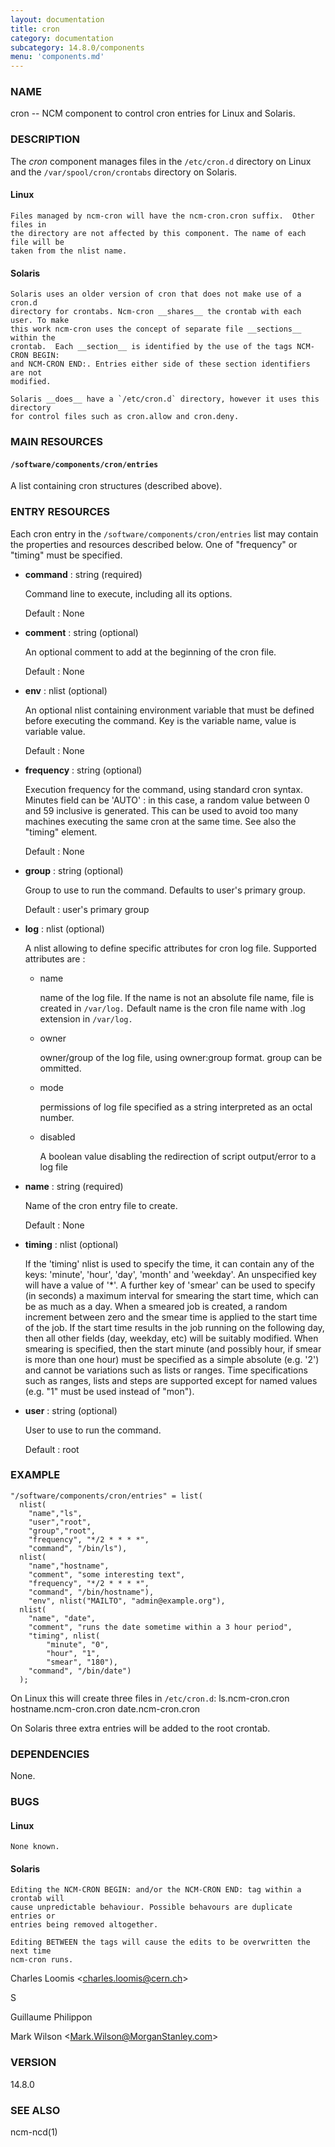 ```yaml
---
layout: documentation
title: cron
category: documentation
subcategory: 14.8.0/components
menu: 'components.md'
---
```

### NAME

cron -- NCM component to control cron entries for Linux and Solaris.

### DESCRIPTION

The _cron_ component manages files in the `/etc/cron.d` directory on Linux
and the `/var/spool/cron/crontabs` directory on Solaris.

#### Linux

    Files managed by ncm-cron will have the ncm-cron.cron suffix.  Other files in
    the directory are not affected by this component. The name of each file will be
    taken from the nlist name.

#### Solaris

    Solaris uses an older version of cron that does not make use of a cron.d
    directory for crontabs. Ncm-cron __shares__ the crontab with each user. To make
    this work ncm-cron uses the concept of separate file __sections__ within the
    crontab.  Each __section__ is identified by the use of the tags NCM-CRON BEGIN:
    and NCM-CRON END:. Entries either side of these section identifiers are not
    modified.

    Solaris __does__ have a `/etc/cron.d` directory, however it uses this directory
    for control files such as cron.allow and cron.deny.

### MAIN RESOURCES

#### `/software/components/cron/entries`

A list containing cron structures (described above).

### ENTRY RESOURCES

Each cron entry in the `/software/components/cron/entries` list may
contain the properties and resources described below. One of "frequency"
or "timing" must be specified.

- __command__ : string (required)

    Command line to execute, including all its options.

    Default : None

- __comment__ : string (optional)

    An optional comment to add at the beginning of the cron file.

    Default : None

- __env__ : nlist (optional)

    An optional nlist containing environment variable that must be
    defined before executing the command. Key is
    the variable name, value is variable value.

    Default : None

- __frequency__ : string (optional)

    Execution frequency for the command, using standard cron syntax.
    Minutes field can be 'AUTO' : in this case,
    a random value between 0 and 59 inclusive is generated.
    This can be used to avoid too many machines executing the same
    cron at the same time. See also the "timing" element.

    Default : None

- __group__ : string (optional)

    Group to use to run the command. Defaults to user's primary group.

    Default : user's primary group

- __log__ : nlist (optional)

    A nlist allowing to define specific attributes for cron log file.
    Supported attributes are :

    - name

        name of the log file. If the name is not an absolute file name, file is created in `/var/log.`
        Default name is the cron file name with .log extension in `/var/log.`

    - owner

        owner/group of the log file, using owner:group format. group can be ommitted.

    - mode

        permissions of log file specified as a string interpreted as an octal number.

    - disabled

        A boolean value disabling the redirection of script output/error to a log file

- __name__ : string (required)

    Name of the cron entry file to create.

    Default : None

- __timing__ : nlist (optional)

    If the 'timing' nlist is used to specify the time, it can contain any of the
    keys: 'minute', 'hour', 'day', 'month' and 'weekday'. An unspecified key will
    have a value of '\*'. A further key of 'smear' can be used to specify (in
    seconds) a maximum interval for smearing the start time, which can be as much
    as a day. When a smeared job is created, a random increment between zero and
    the smear time is applied to the start time of the job.  If the start time
    results in the job running on the following day, then all other fields (day,
    weekday, etc) will be suitably modified. When smearing is specified, then the
    start minute (and possibly hour, if smear is more than one hour) must be
    specified as a simple absolute (e.g. '2') and cannot be variations such as
    lists or ranges.  Time specifications such as ranges, lists and steps are
    supported except for named values (e.g.  "1" must be used instead of "mon").

- __user__ : string (optional)

    User to use to run the command.

    Default : root

### EXAMPLE

    "/software/components/cron/entries" = list(
      nlist(
        "name","ls",
        "user","root",
        "group","root",
        "frequency", "*/2 * * * *",
        "command", "/bin/ls"),
      nlist(
        "name","hostname",
        "comment", "some interesting text",
        "frequency", "*/2 * * * *",
        "command", "/bin/hostname"),
        "env", nlist("MAILTO", "admin@example.org"),
      nlist(
        "name", "date",
        "comment", "runs the date sometime within a 3 hour period",
        "timing", nlist(
            "minute", "0",
            "hour", "1",
            "smear", "180"),
        "command", "/bin/date")
      );

On Linux this will create three files in `/etc/cron.d`:
  ls.ncm-cron.cron
  hostname.ncm-cron.cron
  date.ncm-cron.cron

On Solaris three extra entries will be added to the root crontab.

### DEPENDENCIES

None.

### BUGS

#### Linux

    None known.

#### Solaris

    Editing the NCM-CRON BEGIN: and/or the NCM-CRON END: tag within a crontab will
    cause unpredictable behaviour. Possible behavours are duplicate entries or
    entries being removed altogether.

    Editing BETWEEN the tags will cause the edits to be overwritten the next time
    ncm-cron runs.

Charles Loomis &lt;charles.loomis@cern.ch&gt;

S

Guillaume Philippon

Mark Wilson &lt;Mark.Wilson@MorganStanley.com&gt;

### VERSION

14.8.0

### SEE ALSO

ncm-ncd(1)
